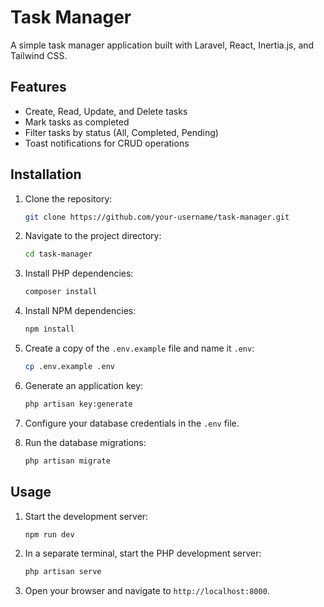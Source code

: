 # Task Manager

A simple task manager application built with Laravel, React, Inertia.js, and Tailwind CSS.

## Features

- Create, Read, Update, and Delete tasks
- Mark tasks as completed
- Filter tasks by status (All, Completed, Pending)
- Toast notifications for CRUD operations

## Installation

1.  Clone the repository:
    ```bash
    git clone https://github.com/your-username/task-manager.git
    ```
2.  Navigate to the project directory:
    ```bash
    cd task-manager
    ```
3.  Install PHP dependencies:
    ```bash
    composer install
    ```
4.  Install NPM dependencies:
    ```bash
    npm install
    ```
5.  Create a copy of the `.env.example` file and name it `.env`:
    ```bash
    cp .env.example .env
    ```
6.  Generate an application key:
    ```bash
    php artisan key:generate
    ```
7.  Configure your database credentials in the `.env` file.

8.  Run the database migrations:
    ```bash
    php artisan migrate
    ```

## Usage

1.  Start the development server:
    ```bash
    npm run dev
    ```
2.  In a separate terminal, start the PHP development server:
    ```bash
    php artisan serve
    ```
3.  Open your browser and navigate to `http://localhost:8000`.